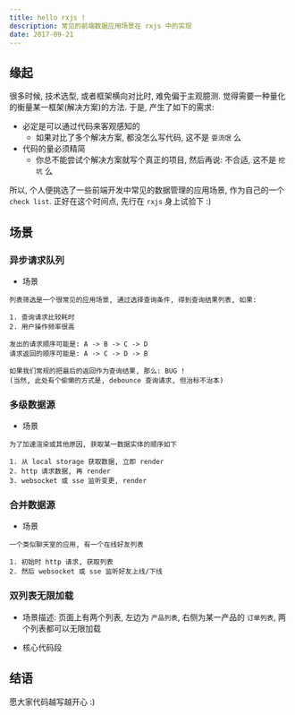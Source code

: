 ```yaml
---
title: hello rxjs !
description: 常见的前端数据应用场景在 rxjs 中的实现
date: 2017-09-21
---
```


## 缘起

很多时候, 技术选型, 或者框架横向对比时, 难免偏于主观臆测.
觉得需要一种量化的衡量某一框架(解决方案)的方法.
于是, 产生了如下的需求:

* 必定是可以通过代码来客观感知的
  - 如果对比了多个解决方案, 都没怎么写代码, 这不是 `耍流氓` 么
* 代码的量必须精简
  - 你总不能尝试个解决方案就写个真正的项目, 然后再说: 不合适, 这不是 `挖坑` 么

所以, 个人便挑选了一些前端开发中常见的数据管理的应用场景, 作为自己的一个 `check list`.
正好在这个时间点, 先行在 `rxjs` 身上试验下 :)

## 场景

### 异步请求队列

* 场景

```
列表筛选是一个很常见的应用场景, 通过选择查询条件, 得到查询结果列表, 如果:

1. 查询请求比较耗时
2. 用户操作频率很高

发出的请求顺序可能是: A -> B -> C -> D
请求返回的顺序可能是: A -> C -> D -> B

如果我们常规的把最后的返回作为查询结果, 那么: BUG !
(当然, 此处有个偷懒的方式是, debounce 查询请求, 但治标不治本)
```

### 多级数据源

* 场景

```
为了加速渲染或其他原因, 获取某一数据实体的顺序如下

1. 从 local storage 获取数据, 立即 render
2. http 请求数据, 再 render
3. websocket 或 sse 监听变更, render

```

### 合并数据源

* 场景

```
一个类似聊天室的应用, 有一个在线好友列表

1. 初始时 http 请求, 获取列表
2. 然后 websocket 或 sse 监听好友上线/下线
```

### 双列表无限加载

* 场景描述: 页面上有两个列表, 左边为 `产品列表`, 右侧为某一产品的 `订单列表`, 两个列表都可以无限加载

* 核心代码段


## 结语

愿大家代码越写越开心 :)
